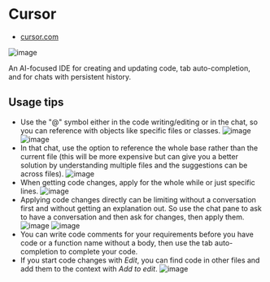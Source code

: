 # Cursor

- [cursor.com](https://www.cursor.com/)

![image](https://github.com/user-attachments/assets/3caf4bbf-c6a9-4dc9-b2f5-7c701cb19f5a)

An AI-focused IDE for creating and updating code, tab auto-completion, and for chats with persistent history.

## Usage tips

- Use the "@" symbol either in the code writing/editing or in the chat, so you can reference with objects like specific files or classes.  ![image](https://github.com/user-attachments/assets/a0c7d336-6248-4d5e-8d5a-72bf2e46ed71)
![image](https://github.com/user-attachments/assets/b8d275ab-f666-4779-bbac-4f90471f5da1)
- In that chat, use the option to reference the whole base rather than the current file (this will be more expensive but can give you a better solution by understanding multiple files and the suggestions can be across files). ![image](https://github.com/user-attachments/assets/d1d2b340-d77d-444d-b0ca-78f4705b70ef)
- When getting code changes, apply for the whole while or just specific lines. ![image](https://github.com/user-attachments/assets/21d3b346-a726-4fba-b5bb-a469afa31185)
- Applying code changes directly can be limiting without a conversation first and without getting an explanation out. So use the chat pane to ask to have a conversation and then ask for changes, then apply them. ![image](https://github.com/user-attachments/assets/e0ce9311-16b4-473e-bea8-3aab6c0c8fd4) ![image](https://github.com/user-attachments/assets/5fac2d4f-7d6f-4fec-a232-6bb4b90cbed6)
- You can write code comments for your requirements before you have code or a function name without a body, then use the tab auto-completion to complete your code.
- If you start code changes with _Edit_, you can find code in other files and add them to the context with _Add to edit_. ![image](https://github.com/user-attachments/assets/941bb1ac-7e07-4efa-b97f-128b81f2183d)